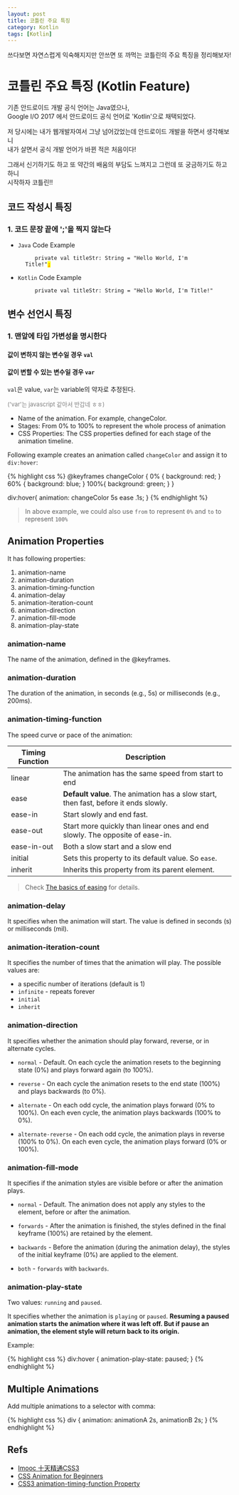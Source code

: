 ```yaml
---
layout: post
title: 코틀린 주요 특징
category: Kotlin
tags: [Kotlin]
---
```


쓰다보면 자연스럽게 익숙해지지만 안쓰면 또 까먹는 코틀린의 주요 특징을 정리해보자! 

# 코틀린 주요 특징 (Kotlin Feature)

기존 안드로이드 개발 공식 언어는 Java였으나,  
Google I/O 2017 에서 안드로이드 공식 언어로 'Kotlin'으로 채택되었다.  

저 당시에는 내가 웹개발자여서 그냥 넘어갔었는데 안드로이드 개발을 하면서 생각해보니  
내가 살면서 공식 개발 언어가 바뀐 적은 처음이다!  

그래서 신기하기도 하고 또 약간의 배움의 부담도 느껴지고 그런데 또 궁금하기도 하고하니  
시작하자 코틀린!!  

## 코드 작성시 특징

### 1. 코드 문장 끝에 ';'을 찍지 않는다
* `Java` Code Example
<figure class="highlight"><pre>
<code class="language-tex" data-lang="tex">   private val titleStr: String = "Hello World, I'm Title!"<span style="color:red;background-color: yellow;">;</span></code>
</pre></figure>
  
* `Kotlin` Code Example
<figure class="highlight"><pre><code class="language-tex" data-lang="tex"><span class="">   private</span> <span class="n">val</span> <span class="">titleStr:</span> <span class="n">String</span> <span class="o">=</span> <span class="">"Hello World, I'm Title!"</span></code></pre></figure>  
  
  
  
## 변수 선언시 특징
### 1. 맨앞에 타입 가변성을 명시한다

#### 값이 변하지 않는 변수일 경우 <strong>`val`</strong>  
#### 값이 변할 수 있는 변수일 경우 <strong>`var`</strong>  

`val`은 value, `var`는 variable의 약자로 추정된다.  
<p style="font-size: 13px;color: gray;">('var'는 javascript 같아서 반갑네 ㅎㅎ)</p>  

* Name of the animation. For example, changeColor.
* Stages: From 0% to 100% to represent the whole process of animation
* CSS Properties: The CSS properties defined for each stage of the animation timeline.

Following example creates an animation called `changeColor` and assign it to `div:hover`:

{% highlight css %}
@keyframes changeColor {
  0% {
    background: red;
  }
  60% {
    background: blue;
  }
  100%{
    background: green;
  }
}

div:hover{
  animation: changeColor 5s ease .1s;
}
{% endhighlight %}

> In above example, we could also use `from` to represent `0%` and `to` to represent `100%`

## Animation Properties

It has following properties: 

1. animation-name
2. animation-duration
3. animation-timing-function
4. animation-delay
5. animation-iteration-count
6. animation-direction
7. animation-fill-mode
8. animation-play-state

### animation-name

The name of the animation, defined in the @keyframes.

### animation-duration

The duration of the animation, in seconds (e.g., 5s) or milliseconds (e.g., 200ms).

### animation-timing-function

The speed curve or pace of the animation:

| Timing Function | Description |
|---|---|
| linear | The animation has the same speed from start to end |
| ease | **Default value**. The animation has a slow start, then fast, before it ends slowly. |
| ease-in | Start slowly and end fast.  |
| ease-out | Start more quickly than linear ones and end slowly. The opposite of ease-in. |
| ease-in-out | Both a slow start and a slow end |
| initial | Sets this property to its default value. So `ease`. |
| inherit | Inherits this property from its parent element. |

> Check [The basics of easing](https://developers.google.com/web/fundamentals/design-and-ui/animations/the-basics-of-easing?hl=en) for details.

### animation-delay 

It specifies when the animation will start. The value is defined in seconds (s) or milliseconds (mil).

### animation-iteration-count

It specifies the number of times that the animation will play. The possible values are:

* a specific number of iterations (default is 1)
* `infinite` - repeats forever
* `initial`
* `inherit`

### animation-direction

It specifies whether the animation should play forward, reverse, or in alternate cycles.

* `normal` - Default. On each cycle the animation resets to the beginning state (0%) and plays forward again (to 100%).

* `reverse` - On each cycle the animation resets to the end state (100%) and plays backwards (to 0%).

* `alternate` - On each odd cycle, the animation plays forward (0% to 100%). On each even cycle, the animation plays backwards (100% to 0%).

* `alternate-reverse` - On each odd cycle, the animation plays in reverse (100% to 0%). On each even cycle, the animation plays forward (0% or 100%).

### animation-fill-mode

It specifies if the animation styles are visible before or after the animation plays. 

* `normal` - Default. The animation does not apply any styles to the element, before or after the animation.

* `forwards` - After the animation is finished, the styles defined in the final keyframe (100%) are retained by the element.

* `backwards` - Before the animation (during the animation delay), the styles of the initial keyframe (0%) are applied to the element.

* `both` - `forwards` with `backwards`.

### animation-play-state

Two values: `running` and `paused`.

It specifies whether the animation is `playing` or `paused`. **Resuming a paused animation starts the animation where it was left off. But if pause an animation, the element style will return back to its origin.**

Example:

{% highlight css %}
div:hover {
  animation-play-state: paused;
}
{% endhighlight %}

## Multiple Animations

Add multiple animations to a selector with comma:

{% highlight css %}
div {
  animation: animationA 2s, animationB 2s;
}
{% endhighlight %}

## Refs

* [Imooc 十天精通CSS3](http://www.imooc.com/learn/33)
* [CSS Animation for Beginners](https://robots.thoughtbot.com/css-animation-for-beginners#animation-iteration-count)
* [CSS3 animation-timing-function Property](http://www.w3schools.com/cssref/css3_pr_animation-timing-function.asp)
